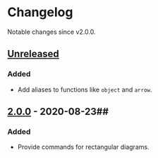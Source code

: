 # Changelog #

Notable changes since v2.0.0.

## [Unreleased] ##

### Added ###

- Add aliases to functions like `object` and `arrow`.

## [2.0.0] - 2020-08-23##

### Added ###

- Provide commands for rectangular diagrams.

[Unreleased]: https://github.com/uemurax/satysfi-ncsq/compare/2.0.0...HEAD
[2.0.0]: https://github.com/uemurax/satysfi-ncsq/releases/tag/2.0.0
